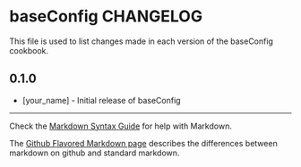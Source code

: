 # baseConfig CHANGELOG

This file is used to list changes made in each version of the baseConfig cookbook.

## 0.1.0
- [your_name] - Initial release of baseConfig

- - -
Check the [Markdown Syntax Guide](http://daringfireball.net/projects/markdown/syntax) for help with Markdown.

The [Github Flavored Markdown page](http://github.github.com/github-flavored-markdown/) describes the differences between markdown on github and standard markdown.
